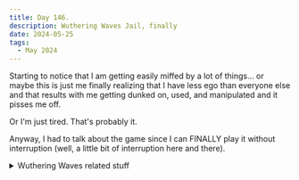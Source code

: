 ```yaml
---
title: Day 146.
description: Wuthering Waves Jail, finally
date: 2024-05-25
tags: 
  - May 2024
---
```


Starting to notice that I am getting easily miffed by a lot of things... or maybe this is just me finally realizing that I have less ego than everyone else and that results with me getting dunked on, used, and manipulated and it pisses me off.

Or I'm just tired. That's probably it.

Anyway, I had to talk about the game since I can FINALLY play it without interruption (well, a little bit of interruption here and there).

<details>
<summary>
Wuthering Waves related stuff
</summary>

First of all, graphics-wise this game is *beautiful*. I didn't manage to take much screenshot of the early game, but the cutscenes were just *insane*.

<a href="https://imgur.com/a6TBNGA"><img src="https://i.imgur.com/a6TBNGA.png" title="source: imgur.com" width="500px" alt="Sanhua ambivalent" /></a>
<a href="https://imgur.com/cufBxjU"><img src="https://i.imgur.com/cufBxjU.png" title="source: imgur.com" width="500px" alt="Sanhua discerning"  /></a>
<a href="https://imgur.com/DkJ5kmW"><img src="https://i.imgur.com/DkJ5kmW.png" title="source: imgur.com" width="500px" alt="Tacet Field view"  /></a>

Graphics wise, this game is pretty good. It's not the best, but during cutscenes I honestly cannot tell when did they switch into a gameplay-like cutscenes (this is pretty much a big flaw from HSR, I don't really remember if Genshin has similar issues with this or not) and some kind of directed cutscenes, because holy shit the angles they use is pretty much like I'm playing a Triple-A games. With the graphic, it really does feel LIKE a Triple-A game... even down to the issue people have which happens to Triple-A games release too.

Now we move to gameplay. Honestly, it's pretty rad, but it does rely more on my motor skill... which means if I die, that's literally skill issue from me. Thankfully though, it seems like I've been playing it very careful, since I haven't died once since I played the game. Or perhaps I've been overleveling my characters... The dodge mechanic, parry, and the combos were all pretty fun to learn, challenging, but not frustrating. I wish I can actually understand them thoroughly, but I have time. This game should last for a while, hopefully, crossing my fingers.

Movement in this game is snappy, but still feel kinda awkward. The jump is very stiff if you compare it to Genshin, where it feels kinda natural. The only thing I'll give them props for is that you can wallrun, which looks so cool, and faster than walljump that Genshin has. (I'm sorry that I'm comparing it to Genshin, but this IS supposed to be a Genshin competitor).

The story so far is not as bad as people are making it online as well. I was invested, even before Scar appeared, but I guess I'll say there are props in people saying it's not as great as it could be. The EN dubs are HORRIBLE though, which was the sentiment that you would usually find when you compare dubs and subs, but recently there's been influx of quality coming through EN dubs. Regretfully, this game does not have them, yet. I've heard great things about future characters, so I'll be waiting patiently for them to appear and check. (Or checking on YouTube, perhaps)

Also, I rolled two great characters from the *very first ten-pull*, but they both happened to be... *sigh*

<a href="https://imgur.com/zak6Orw"><img src="https://i.imgur.com/zak6Orw.png" title="source: imgur.com" width="500px" alt="Verina" /></a>
<a href="https://imgur.com/ZIRSaVC"><img src="https://i.imgur.com/ZIRSaVC.png" title="source: imgur.com" width="500px" alt="Encore" /></a>
<a href="https://imgur.com/ykjOL2a"><img src="https://i.imgur.com/ykjOL2a.png" title="source: imgur.com" width="500px" alt="Literally the first ten pull" /></a>

With all the gifts we'll be getting due to the hotfixes they have to pump out (unoptimized stuff causing issues in lower end hardwares and random high end hardwares too), I should be able to get pretty much every 5-star Standard Character, except Lingyang (I do not mind). I'm planning to get Jianxin from the beginner selector banner, which will be faster to finish now that I get the discounted banner really early... and I'm planning to get Calcharo from the new voucher we will be getting. Calcharo in particular will be really good with Yinlin, a character I'm planning to pull, and they're both electro (my favorite element in general, even on Genshin I like them).

Anyway, here's a last Sanhua smile to brighten your day. (why is this woman a 4-star????)

<a href="https://imgur.com/awQJakf"><img src="https://i.imgur.com/awQJakf.png" title="source: imgur.com" width="500px" alt="Sanhua smile" /></a>

</details>

